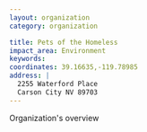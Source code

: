 ```yaml
---
layout: organization
category: organization

title: Pets of the Homeless
impact_area: Environment
keywords: 
coordinates: 39.16635,-119.78985
address: |
  2255 Waterford Place
  Carson City NV 89703
---
```

Organization's overview
